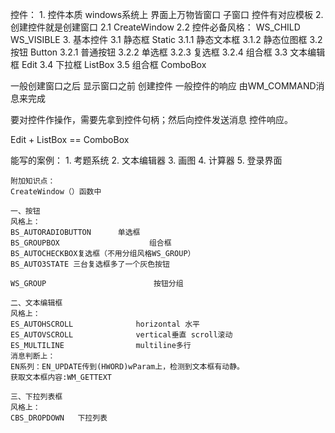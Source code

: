 控件：
	1. 控件本质
		windows系统上 界面上万物皆窗口
		子窗口
		控件有对应模板
	2. 创建控件就是创建窗口
		2.1 CreateWindow
		2.2 控件必备风格： WS_CHILD WS_VISIBLE
	3. 基本控件
		3.1 静态框   Static
			3.1.1 静态文本框
			3.1.2 静态位图框
		3.2 按钮     Button
			3.2.1 普通按钮
			3.2.2 单选框
			3.2.3 复选框
			3.2.4 组合框
		3.3 文本编辑框 Edit
		3.4 下拉框  ListBox
		3.5 组合框  ComboBox

一般创建窗口之后 显示窗口之前 创建控件
一般控件的响应   由WM_COMMAND消息来完成

要对控件作操作，需要先拿到控件句柄；然后向控件发送消息 控件响应。

Edit + ListBox == ComboBox

能写的案例：
	1. 考题系统
	2. 文本编辑器
	3. 画图
	4. 计算器
	5. 登录界面
	

	附加知识点：
	CreateWindow（）函数中
	
	一、按钮
	风格上：
	BS_AUTORADIOBUTTON      单选框
	BS_GROUPBOX                    组合框
	BS_AUTOCHECKBOX复选框（不用分组风格WS_GROUP）
	BS_AUTO3STATE 三台复选框多了一个灰色按钮
	
	WS_GROUP                        按钮分组 
	
	二、文本编辑框
	风格上：
	ES_AUTOHSCROLL				horizontal 水平
	ES_AUTOVSCROLL				vertical垂直 scroll滚动
	ES_MULTILINE		    	multiline多行
	消息判断上：
	EN系列：EN_UPDATE传到(HWORD)wParam上，检测到文本框有动静。
	获取文本框内容:WM_GETTEXT
	
	三、下拉列表框
	风格上：
	CBS_DROPDOWN   下拉列表
	
	


​	

